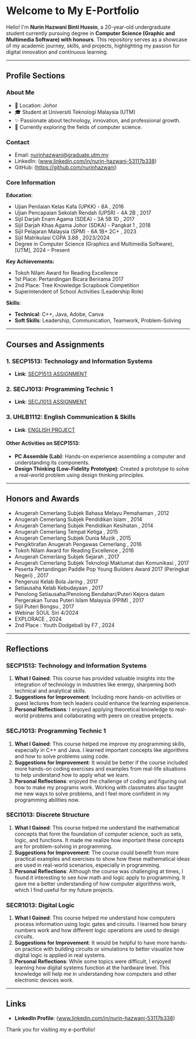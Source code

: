 # **Welcome to My E-Portfolio**

Hello! I'm **Nurin Hazwani Binti Hussin**, a 20-year-old undergraduate student currently pursuing degree in **Computer Science (Graphic and Multimedia Software) with honours**. This repository serves as a showcase of my academic journey, skills, and projects, highlighting my passion for digital innovation and continuous learning.

---

## **Profile Sections**

### **About Me**
- 📍 Location: Johor
- 🎓 Student at Universiti Teknologi Malaysia (UTM)
- ✨ Passionate about technology, innovation, and professional growth.
- 🌱 Currently exploring the fields of computer science.

### **Contact**
- Email: nurinhazwani@graduate.utm.my
- LinkedIn: (www.linkedin.com/in/nurin-hazwani-53117b338)
- GitHub: (https://github.com/nurinhazwani)

### **Core Information**
 **Education**: 
- Ujian Penilaian Kelas Kafa (UPKK) - 8A , 2016
- Ujian Pencapaian Sekolah Rendah (UPSR) - 4A 2B , 2017
- Sijil Darjah Enam Agama (SDEA) - 3A 5B 1D , 2017
- Sijil Darjah Khas Agama Johor (SDKA) - Pangkat 1 , 2018
- Sijil Pelajaran Malaysia (SPM) - 6A 1B+ 2C+ , 2023
- Sijil Matrikulasi CGPA 3.88 , 2023/2024
- Degree in Computer Science (Graphics and Multimedia Software), [UTM], 2024 – Present

**Key Achievements:**
- Tokoh Nilam Award for Reading Excellence
- 1st Place: Pertandingan Bicara Berirama 2017
- 2nd Place: Tree Knowledge Scrapbook Competition
- Superintendent of School Activities (Leadership Role)

**Skills**:
  - **Technical**: C++, Java, Adobe, Canva
  - **Soft Skills**: Leadership, Communication, Teamwork, Problem-Solving

---   

## **Courses and Assignments**

### **1. SECP1513: Technology and Information Systems**
 - **Link**: [SECP1513 ASSIGNMENT](https://github.com/nurinhazwani/SECP1513)
   
### **2. SECJ1013: Programming Technic 1**
 - **Link**: [SECJ1013 ASSIGNMENT](https://github.com/nurinhazwani/SECJ1013)

### **3. UHLB1112: English Communication & Skills**
 - **Link**: [ENGLISH PROJECT](https://github.com/nurinhazwani/UHLB1112)


#### Other Activities on SECP1513:
- **PC Assemble (Lab)**: Hands-on experience assembling a computer and understanding its components.
- **Design Thinking (Low-Fidelity Prototype)**: Created a prototype to solve a real-world problem using design thinking principles.

---

## **Honors and Awards**
- Anugerah Cemerlang Subjek Bahasa Melayu Pemahaman , 2012
- Anugerah Cemerlang Subjek Pendidikan Islam , 2014
- Anugerah Cemerlang Subjek Pendidikan Kesihatan , 2014
- Anugerah Cemerlang Tempat Ketiga , 2015
- Anugerah Cemerlang Subjek Dunia Muzik , 2015
- Pengiktirafan Anugerah Pengawas Cemerlang , 2016
- Tokoh Nilam Award for Reading Excellence , 2016
- Anugerah Cemerlang Subjek Sejarah , 2017
- Anugerah Cemerlang Subjek Teknologi Maklumat dan Komunikasi , 2017
- Peserta Pertandingan Paddle Pop Young Builders Award 2017 (Peringkat Negeri) , 2017
- Pengerusi Kelab Bola Jaring , 2017
- Setiausaha Kelab Kebudayaan , 2017
- Penolong Setiausaha/Penolong Bendahari/Puteri Kejora dalam Pergerakan Tunas Puteri Islam Malaysia (PPIM) , 2017
- Sijil Puteri Bongsu , 2017
- Webinar SOUL Siri 4/2024 
- EXPLORACE , 2024
- 2nd Place : Youth Dodgeball by F7 , 2024


---

## **Reflections**

### **SECP1513: Technology and Information Systems**
1. **What I Gained**: This course has provided valuable insights into the integration of technology in industries like energy, sharpening both technical and analytical skills.
2. **Suggestions for Improvement**: Including more hands-on activities or guest lectures from tech leaders could enhance the learning experience.
3. **Personal Reflections**: I enjoyed applying theoretical knowledge to real-world problems and collaborating with peers on creative projects.

### **SECJ1013: Programming Technic 1**
1. **What I Gained**: This course helped me improve my programming skills, especially in C++ and Java. I learned important concepts like algorithms and how to solve problems using code.
2. **Suggestions for Improvement**: It would be better if the course included more hands-on coding exercises and examples from real-life situations to help understand how to apply what we learn.
3. **Personal Reflections**: enjoyed the challenge of coding and figuring out how to make my programs work. Working with classmates also taught me new ways to solve problems, and I feel more confident in my programming abilities now.

### **SECI1013: Discrete Structure**
1. **What I Gained**:  This course helped me understand the mathematical concepts that form the foundation of computer science, such as sets, logic, and functions. It made me realize how important these concepts are for problem-solving in programming.
2. **Suggestions for Improvement**:  The course could benefit from more practical examples and exercises to show how these mathematical ideas are used in real-world scenarios, especially in programming.
3. **Personal Reflections**: Although the course was challenging at times, I found it interesting to see how math and logic apply to programming. It gave me a better understanding of how computer algorithms work, which I find useful for my future projects.

### **SECR1013: Digital Logic**
1. **What I Gained**: This course helped me understand how computers process information using logic gates and circuits. I learned how binary numbers work and how different logic operations are used to design circuits.
2. **Suggestions for Improvement**: It would be helpful to have more hands-on practice with building circuits or simulations to better visualize how digital logic is applied in real systems.
3. **Personal Reflections**: While some topics were difficult, I enjoyed learning how digital systems function at the hardware level. This knowledge will help me in understanding how computers and other electronic devices work.

---


## **Links**
- **LinkedIn Profile**: (www.linkedin.com/in/nurin-hazwani-53117b338)

Thank you for visiting my e-portfolio!
